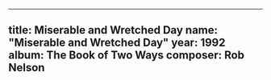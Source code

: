 
---
title: Miserable and Wretched Day
name: "Miserable and Wretched Day"
year:  1992
album: The Book of Two Ways
composer: Rob Nelson
---
